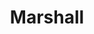 ---
template: IdentityDetailPage
title: Marshall
description: NFT artist 
image: /ship-420.jpg
website: 
donationAddress: 
---